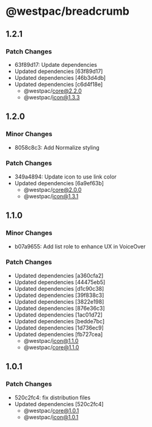 # @westpac/breadcrumb

## 1.2.1

### Patch Changes

- 63f89d17: Update dependencies
- Updated dependencies [63f89d17]
- Updated dependencies [46b3d4db]
- Updated dependencies [c6d4f18e]
  - @westpac/core@2.2.0
  - @westpac/icon@1.3.3

## 1.2.0

### Minor Changes

- 8058c8c3: Add Normalize styling

### Patch Changes

- 349a4894: Update icon to use link color
- Updated dependencies [6a9ef63b]
  - @westpac/core@2.0.0
  - @westpac/icon@1.3.1

## 1.1.0

### Minor Changes

- b07a9655: Add list role to enhance UX in VoiceOver

### Patch Changes

- Updated dependencies [a360cfa2]
- Updated dependencies [44475eb5]
- Updated dependencies [d1c90c38]
- Updated dependencies [39f838c3]
- Updated dependencies [3822e198]
- Updated dependencies [876e36c3]
- Updated dependencies [1ac01d72]
- Updated dependencies [bedde7bc]
- Updated dependencies [1d736ec9]
- Updated dependencies [fb727cea]
  - @westpac/icon@1.1.0
  - @westpac/core@1.1.0

## 1.0.1

### Patch Changes

- 520c2fc4: fix distribution files
- Updated dependencies [520c2fc4]
  - @westpac/core@1.0.1
  - @westpac/icon@1.0.1

